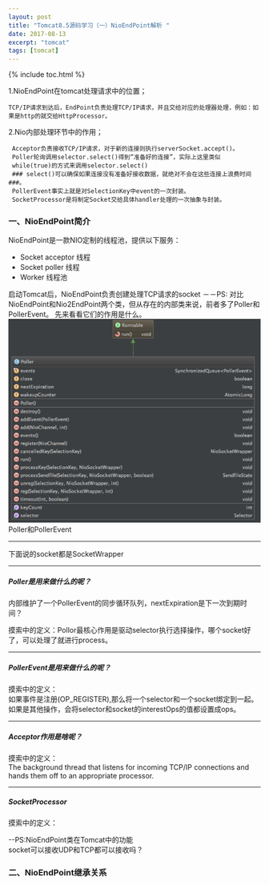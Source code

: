 ```yaml
---
layout: post
title: "Tomcat8.5源码学习（一）NioEndPoint解析 "
date: 2017-08-13
excerpt: "tomcat"
tags: [tomcat]
--- 
```


{% include toc.html %}   

1.NioEndPoint在tomcat处理请求中的位置；   
   
    TCP/IP请求到达后，EndPoint负责处理TCP/IP请求，并且交给对应的处理器处理，例如：如果是http的就交给HttpProcessor。
       

2.Nio内部处理环节中的作用；    
     
     Acceptor负责接收TCP/IP请求，对于新的连接则执行serverSocket.accept()。
     Poller轮询调用selector.select()得到“准备好的连接”，实际上这里类似
     while(true)的方式来调用selector.select()
     ### select()可以确保如果连接没有准备好接收数据，就绝对不会在这些连接上浪费时间 ###。
     PollerEvent事实上就是对SelectionKey中event的一次封装。
     SocketProcessor是将制定Socket交给具体handler处理的一次抽象与封装。



### 一、NioEndPoint简介 

NioEndPoint是一款NIO定制的线程池，提供以下服务：   
* Socket acceptor 线程  
* Socket poller 线程    
* Worker 线程池   

启动Tomcat后，NioEndPoint负责创建处理TCP请求的socket
－－PS:
对比NioEndPoint和Nio2EndPoint两个类，但从存在的内部类来说，前者多了Poller和PollerEvent。
先来看看它们的作用是什么。  
![Alt text](../img/in-post/tomcat85/poller.png)    
Poller和PollerEvent     

---------------------------- 
下面说的socket都是SocketWrapper   

------------------------   

##### Poller是用来做什么的呢？   
内部维护了一个PollerEvent的同步循环队列，nextExpiration是下一次到期时间？

摸索中的定义：Pollor最核心作用是驱动selector执行选择操作，哪个socket好了，可以处理了就进行process。

------------------------
##### PollerEvent是用来做什么的呢？   
摸索中的定义：   
如果事件是注册(OP_REGISTER),那么将一个selector和一个socket绑定到一起。如果是其他操作，会将selector和socket的interestOps的值都设置成ops。

------------------------   
##### Acceptor作用是啥呢？  
摸索中的定义：   
The background thread that listens for incoming TCP/IP connections and
hands them off to an appropriate processor.    


------------------------    
##### SocketProcessor  
摸索中的定义： 



  
--PS:NioEndPoint类在Tomcat中的功能   
   socket可以接收UDP和TCP都可以接收吗？

### 二、NioEndPoint继承关系 